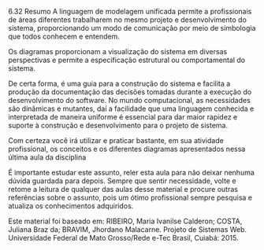6.32 Resumo
A linguagem de modelagem unificada permite a profissionais de áreas diferentes trabalharem no mesmo projeto e desenvolvimento do sistema, proporcionando um modo de comunicação por meio de simbologia que todos conhecem e entendem. 

Os diagramas proporcionam a visualização do sistema em diversas perspectivas e permite a especificação estrutural ou comportamental do sistema.

De certa forma, é uma guia para a construção do sistema e facilita a produção da documentação das decisões tomadas durante a execução do desenvolvimento do software. No mundo computacional, as necessidades são dinâmicas e mutantes, daí a facilidade que uma linguagem conhecida e interpretada de maneira uniforme é essencial para dar maior rapidez e suporte à construção e desenvolvimento para o projeto de sistema.

Com certeza você irá utilizar e praticar bastante, em sua atividade profissional, os conceitos e os diferentes diagramas apresentados nessa última aula da disciplina

É importante estudar este assunto, reler esta aula para não deixar nenhuma dúvida guardada para depois. Sempre que sentir necessidade, volte e retome a leitura de qualquer das aulas desse material e procure outras referências sobre o assunto, pois um ótimo profissional sempre pesquisa e atualiza os conhecimentos adquiridos.

Este material foi baseado em:
RIBEIRO, Maria Ivanilse Calderon; COSTA, Juliana Braz da; BRAVIM, Jhordano Malacarne. Projeto de Sistemas Web. Universidade Federal de Mato Grosso/Rede e-Tec Brasil, Cuiabá: 2015.